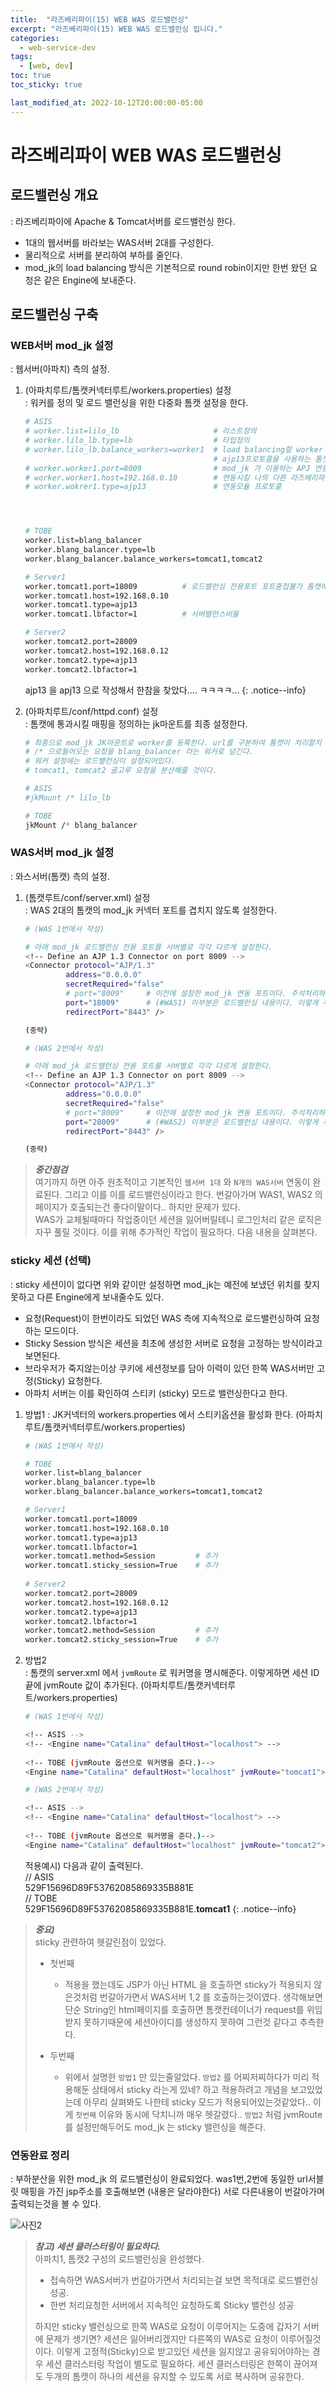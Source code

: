 ```yaml
---
title:  "라즈베리파이(15) WEB WAS 로드밸런싱"
excerpt: "라즈베리파이(15) WEB WAS 로드밸런싱 입니다."
categories:
  - web-service-dev
tags:
  - [web, dev]
toc: true
toc_sticky: true

last_modified_at: 2022-10-12T20:00:00-05:00
---
```


# 라즈베리파이 WEB WAS 로드밸런싱
## 로드밸런싱 개요
  : 라즈베리파이에 Apache & Tomcat서버를 로드밸런싱 한다.

  - 1대의 웹서버를 바라보는 WAS서버 2대를 구성한다.
  - 물리적으로 서버를 분리하여 부하를 줄인다.
  - mod_jk의 load balancing 방식은 기본적으로 round robin이지만 한번 왔던 요청은 같은 Engine에 보내준다.


## 로드밸런싱 구축
### WEB서버 mod_jk 설정
  : 웹서버(아파치) 측의 설정.

  1. (아파치루트/톰캣커넥터루트/workers.properties) 설정  
    : 워커를 정의 및 로드 밸런싱을 위한 다중화 톰캣 설정을 한다.

      ```bash
      # ASIS
      # worker.list=lilo_lb                     # 리스트정의
      # worker.lilo_lb.type=lb                  # 타입정의
      # worker.lilo_lb.balance_workers=worker1  # load balancing할 worker 속성 지정, (worker1)를 lilo_lb 라는 리스트 하위에 추가한다.
                                                # ajp13프로토콜을 사용하는 톰캣서버를 구분하기 위한 이름이다.
      # worker.worker1.port=8009                # mod_jk 가 이용하는 APJ 연동 포트
      # worker.worker1.host=192.168.0.10        # 연동시킬 나의 다른 라즈베리파이 WAS서버 주소를 입력
      # worker.wokrer1.type=ajp13               # 연동모듈 프로토콜




      # TOBE
      worker.list=blang_balancer
      worker.blang_balancer.type=lb
      worker.blang_balancer.balance_workers=tomcat1,tomcat2

      # Server1
      worker.tomcat1.port=18009          # 로드밸런싱 전용포트 포트중첩불가 톰캣에서 설정한 포트와 일치해야함
      worker.tomcat1.host=192.168.0.10
      worker.tomcat1.type=ajp13
      worker.tomcat1.lbfactor=1          # 서버밸런스비율

      # Server2
      worker.tomcat2.port=28009
      worker.tomcat2.host=192.168.0.12
      worker.tomcat2.type=ajp13
      worker.tomcat2.lbfactor=1

      ```
      
      ajp13 을 apj13 으로 작성해서 한참을 찾았다.... ㅋㅋㅋㅋ...
      {: .notice--info}
      
  2. (아파치루트/conf/httpd.conf) 설정  
    : 톰캣에 통과시킬 매핑을 정의하는 jk마운트를 최종 설정한다.

      ```bash
      # 최종으로 mod_jk JK마운트로 worker를 등록한다. url를 구분하여 톰캣이 처리할지 결정한다.
      # /* 으로들어오는 요청을 blang_balancer 라는 워커로 넘긴다.
      # 워커 설정에는 로드밸런싱이 설정되어있다.
      # tomcat1, tomcat2 골고루 요청을 분산해줄 것이다.

      # ASIS
      #jkMount /* lilo_lb

      # TOBE
      jkMount /* blang_balancer

      ```

     
### WAS서버 mod_jk 설정
  : 와스서버(톰캣) 측의 설정.

  1. (톰캣루트/conf/server.xml) 설정  
    : WAS 2대의 톰캣의 mod_jk 커넥터 포트를 겹치지 않도록 설정한다. 

      ```bash
      # (WAS 1번에서 작성)

      # 아래 mod_jk 로드밸런싱 전용 포트를 서버별로 각각 다르게 설정한다.
      <!-- Define an AJP 1.3 Connector on port 8009 -->
      <Connector protocol="AJP/1.3"
               address="0.0.0.0"
               secretRequired="false"
               # port="8009"     # 이전에 설정한 mod_jk 연동 포트이다. 주석처리하고
               port="18009"      # (#WAS1) 이부분은 로드밸런싱 내용이다. 이렇게 추가한다. (달라야한다)
               redirectPort="8443" />

      (중략)
      
      ```

      ```bash
      # (WAS 2번에서 작성)

      # 아래 mod_jk 로드밸런싱 전용 포트를 서버별로 각각 다르게 설정한다.
      <!-- Define an AJP 1.3 Connector on port 8009 -->
      <Connector protocol="AJP/1.3"
               address="0.0.0.0"
               secretRequired="false"
               # port="8009"     # 이전에 설정한 mod_jk 연동 포트이다. 주석처리하고
               port="28009"      # (#WAS2) 이부분은 로드밸런싱 내용이다. 이렇게 추가한다. (달라야한다)
               redirectPort="8443" />

      (중략)

      ```

  > ***중간점검***  
  > 여기까지 하면 아주 원초적이고 기본적인 `웹서버 1대` 와 `N개의 WAS서버` 연동이 완료된다. 그리고 이를 이를 로드밸런싱이라고 한다.
  > 번갈아가며 WAS1, WAS2 의 페이지가 호출되는건 좋다이말이다.. 하지만 문제가 있다.  
  > WAS가 교체될때마다 작업중이던 세션을 잃어버릴테니 로그인처리 같은 로직은 자꾸 풀릴 것이다.
  > 이를 위해 추가적인 작업이 필요하다. 다음 내용을 살펴본다.

### sticky 세션 (선택)
  : sticky 세션이이 없다면 위와 같이만 설정하면 mod_jk는 예전에 보냈던 위치를 찾지 못하고 다른 Engine에게 보내줄수도 있다.

  - 요청(Request)이 한번이라도 되었던 WAS 측에 지속적으로 로드밸런싱하여 요청하는 모드이다. 
  - Sticky Session 방식은 세션을 최초에 생성한 서버로 요청을 고정하는 방식이라고 보면된다.
  - 브라우저가 죽지않는이상 쿠키에 세션정보를 담아 이력이 있던 한쪽 WAS서버만 고정(Sticky) 요청한다.
  - 아파치 서버는 이를 확인하여 스티키 (sticky) 모드로 밸런싱한다고 한다.
  
  1. 방법1
    : JK커넥터의 workers.properties 에서 스티키옵션을 활성화 한다.  (아파치루트/톰캣커넥터루트/workers.properties) 

      ```bash
      # (WAS 1번에서 작성) 

      # TOBE
      worker.list=blang_balancer
      worker.blang_balancer.type=lb
      worker.blang_balancer.balance_workers=tomcat1,tomcat2
      
      # Server1
      worker.tomcat1.port=18009          
      worker.tomcat1.host=192.168.0.10
      worker.tomcat1.type=ajp13
      worker.tomcat1.lbfactor=1
      worker.tomcat1.method=Session         # 추가
      worker.tomcat1.sticky_session=True    # 추가
            
      # Server2
      worker.tomcat2.port=28009
      worker.tomcat2.host=192.168.0.12
      worker.tomcat2.type=ajp13
      worker.tomcat2.lbfactor=1
      worker.tomcat2.method=Session         # 추가
      worker.tomcat2.sticky_session=True    # 추가
      
      ```

  2. 방법2  
    : 톰캣의 server.xml 에서 `jvmRoute` 로 워커명을 명시해준다. 이렇게하면 세션 ID 끝에 jvmRoute 값이 추가된다.  (아파치루트/톰캣커넥터루트/workers.properties)  

      ```bash
      # (WAS 1번에서 작성)

      <!-- ASIS -->
      <!-- <Engine name="Catalina" defaultHost="localhost"> -->
         
      <!-- TOBE (jvmRoute 옵션으로 워커명을 준다.)-->
      <Engine name="Catalina" defaultHost="localhost" jvmRoute="tomcat1">

      ```
      
      ```bash
      # (WAS 2번에서 작성)

      <!-- ASIS -->
      <!-- <Engine name="Catalina" defaultHost="localhost"> -->
         
      <!-- TOBE (jvmRoute 옵션으로 워커명을 준다.)-->
      <Engine name="Catalina" defaultHost="localhost" jvmRoute="tomcat2">

      ```

      적용예시) 다음과 같이 출력된다.  
      // ASIS  
      529F15696D89F53762085869335B881E  
      // TOBE  
      529F15696D89F53762085869335B881E.**tomcat1**
      {: .notice--info}


> ***중요)***  
> sticky 관련하여 헷갈린점이 있었다.
> - 첫번째  
>   - 적용을 했는데도 JSP가 아닌 HTML 을 호출하면 sticky가 적용되지 않은것처럼 번갈아가면서 WAS서버 1,2 를 호출하는것이였다. 생각해보면 단순 String인 html페이지를 호출하면 톰캣컨테이너가 request를 위임받지 못하기때문에 세션아이디를 생성하지 못하여 그런것 같다고 추측한다.
>  
> - 두번째  
>   - 위에서 설명한 `방법1` 만 있는줄알았다. `방법2` 를 어찌저찌하다가 미리 적용해둔 상태에서 sticky 라는게 있네? 하고 적용하려고 개념을 보고있었는데 아무리 살펴봐도 나한테 sticky 모드가 적용되어있는것같았다.. 이게 `첫번째` 이유와 동시에 닥치니까 매우 헷갈렸다.. `방법2` 처럼 jvmRoute 를 설정만해두어도 mod_jk 는 sticky 밸런싱을 해준다.

### 연동완료 정리
  : 부하분산을 위한 mod_jk 의 로드밸런싱이 완료되었다. was1번,2번에 동일한 url서블릿 매핑을 가진 jsp주소를 호출해보면 (내용은 달라야한다) 서로 다른내용이 번갈아가며 출력되는것을 볼 수 있다.
  
![사진2](/assets/images/ToyDev/WebServiceDev/mod_jk_success_loadbalancer.png)

> ***참고) 세션 클러스터링이 필요하다.***  
> 아파치1, 톰캣2 구성의 로드밸런싱을 완성했다.
>   - 접속하면 WAS서버가 번갈아가면서 처리되는걸 보면 목적대로 로드밸런싱 성공.
>   - 한번 처리요청한 서버에서 지속적인 요청하도록 Sticky 밸런싱 성공
>   
> 하지만 sticky 밸런싱으로 한쪽 WAS로 요청이 이루어지는 도중에 갑자기 서버에 문제가 생기면?
> 세션은 잃어버리겠지만 다른쪽의 WAS로 요청이 이루어질것이다.
> 이렇게 고정적(Sticky)으로 받고있던 세션을 잃지않고 공유되어야하는 경우 세션 클러스터링 작업이 별도로 필요하다.
> 세션 클러스터링은 한쪽이 끊어져도 두개의 톰캣이 하나의 세션을 유지할 수 있도록 서로 복사하며 공유한다.




